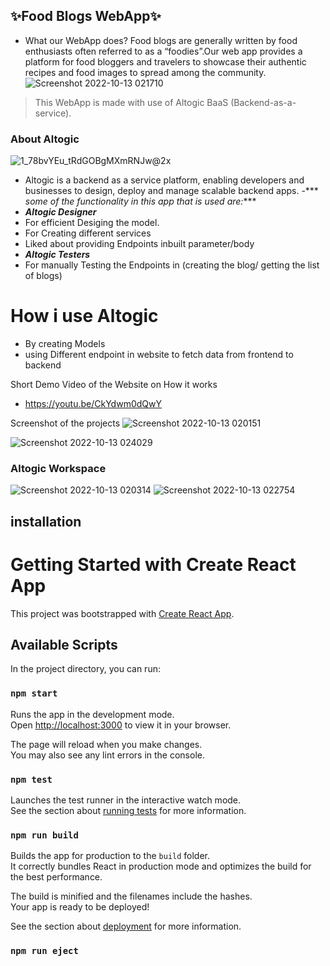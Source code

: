 ## ✨Food Blogs WebApp✨
- What our WebApp does?
Food blogs are generally written by food enthusiasts often referred to as a “foodies”.Our web app provides a platform for food bloggers and travelers to showcase their authentic recipes and food images to spread among the community.
![Screenshot 2022-10-13 021710](https://user-images.githubusercontent.com/82073000/195444730-f7c72789-52e4-4f60-9080-2e6f61b01115.jpg)


> This WebApp is made with use of Altogic BaaS (Backend-as-a-service).
 ### About Altogic
 ![1_78bvYEu_tRdGOBgMXmRNJw@2x](https://user-images.githubusercontent.com/82073000/195447095-20b50ac0-93c6-4624-b50c-b8f7b4572852.png)

 - Altogic is a backend as a service platform, enabling developers and businesses to design, deploy and manage scalable backend apps.
 -***  _some of the functionality in this app that is used are:_*** 
 - ***Altogic Designer*** 
 - For efficient Desiging the model.
 - For Creating different services
 - Liked about providing Endpoints inbuilt parameter/body
 - ***Altogic Testers*** 
 - For manually Testing the Endpoints in (creating the blog/ getting the list of blogs) 
 
 # How i use Altogic
 - By creating Models 
 - using Different endpoint in website to fetch data from frontend to backend
 
 
 
 Short Demo Video of the Website on How it works
 - https://youtu.be/CkYdwm0dQwY
 
Screenshot of the projects
![Screenshot 2022-10-13 020151](https://user-images.githubusercontent.com/82073000/195448666-5fb73eff-a622-4595-ab05-0273701897d7.jpg)

![Screenshot 2022-10-13 024029](https://user-images.githubusercontent.com/82073000/195448801-816dc747-4752-4c1d-bbeb-65a9b7c28ae6.jpg)

### Altogic Workspace
![Screenshot 2022-10-13 020314](https://user-images.githubusercontent.com/82073000/195448922-7e8e0075-077f-477f-b6e1-eb26dca5498d.jpg)
![Screenshot 2022-10-13 022754](https://user-images.githubusercontent.com/82073000/195448930-caed2429-c54a-4ec7-a845-068ad8002c35.jpg)

## installation
# Getting Started with Create React App

This project was bootstrapped with [Create React App](https://github.com/facebook/create-react-app).

## Available Scripts

In the project directory, you can run:

### `npm start`

Runs the app in the development mode.\
Open [http://localhost:3000](http://localhost:3000) to view it in your browser.

The page will reload when you make changes.\
You may also see any lint errors in the console.

### `npm test`

Launches the test runner in the interactive watch mode.\
See the section about [running tests](https://facebook.github.io/create-react-app/docs/running-tests) for more information.

### `npm run build`

Builds the app for production to the `build` folder.\
It correctly bundles React in production mode and optimizes the build for the best performance.

The build is minified and the filenames include the hashes.\
Your app is ready to be deployed!

See the section about [deployment](https://facebook.github.io/create-react-app/docs/deployment) for more information.

### `npm run eject`


